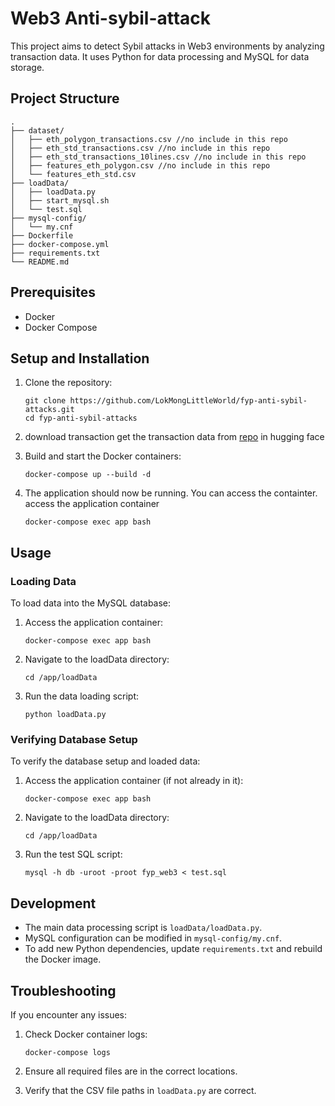 # Web3 Anti-sybil-attack

This project aims to detect Sybil attacks in Web3 environments by analyzing transaction data. It uses Python for data processing and MySQL for data storage.

## Project Structure

```
.
├── dataset/
│   ├── eth_polygon_transactions.csv //no include in this repo
│   ├── eth_std_transactions.csv //no include in this repo
│   ├── eth_std_transactions_10lines.csv //no include in this repo
│   ├── features_eth_polygon.csv //no include in this repo
│   └── features_eth_std.csv
├── loadData/
│   ├── loadData.py
│   ├── start_mysql.sh
│   └── test.sql
├── mysql-config/
│   └── my.cnf
├── Dockerfile
├── docker-compose.yml
├── requirements.txt
└── README.md
```

## Prerequisites

- Docker
- Docker Compose

## Setup and Installation

1. Clone the repository:
   ```
   git clone https://github.com/LokMongLittleWorld/fyp-anti-sybil-attacks.git
   cd fyp-anti-sybil-attacks
   ```

2. download transaction
   get the transaction data from [repo](https://huggingface.co/datasets/Poupou/Gitcoin-ODS-Hackhaton-GR15/tree/main) in hugging face

3. Build and start the Docker containers:
   ```
   docker-compose up --build -d
   ```

4. The application should now be running. You can access the containter.
   access the application container
   ```
   docker-compose exec app bash
   ```

## Usage

### Loading Data

To load data into the MySQL database:

1. Access the application container:
   ```
   docker-compose exec app bash
   ```

2. Navigate to the loadData directory:
   ```
   cd /app/loadData
   ```

3. Run the data loading script:
   ```
   python loadData.py
   ```

### Verifying Database Setup

To verify the database setup and loaded data:

1. Access the application container (if not already in it):
   ```
   docker-compose exec app bash
   ```

2. Navigate to the loadData directory:
   ```
   cd /app/loadData
   ```

3. Run the test SQL script:
   ```
   mysql -h db -uroot -proot fyp_web3 < test.sql
   ```

## Development

- The main data processing script is `loadData/loadData.py`.
- MySQL configuration can be modified in `mysql-config/my.cnf`.
- To add new Python dependencies, update `requirements.txt` and rebuild the Docker image.

## Troubleshooting

If you encounter any issues:

1. Check Docker container logs:
   ```
   docker-compose logs
   ```

2. Ensure all required files are in the correct locations.
3. Verify that the CSV file paths in `loadData.py` are correct.